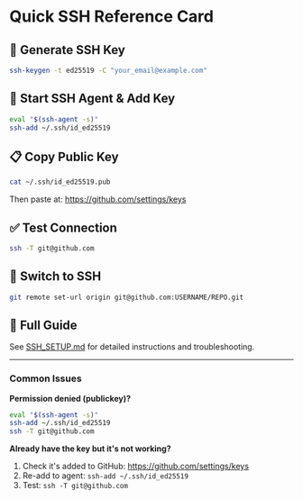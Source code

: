 # Quick SSH Reference Card

## 🔑 Generate SSH Key
```bash
ssh-keygen -t ed25519 -C "your_email@example.com"
```

## 🚀 Start SSH Agent & Add Key
```bash
eval "$(ssh-agent -s)"
ssh-add ~/.ssh/id_ed25519
```

## 📋 Copy Public Key
```bash
cat ~/.ssh/id_ed25519.pub
```
Then paste at: https://github.com/settings/keys

## ✅ Test Connection
```bash
ssh -T git@github.com
```

## 🔄 Switch to SSH
```bash
git remote set-url origin git@github.com:USERNAME/REPO.git
```

## 📖 Full Guide
See [SSH_SETUP.md](./SSH_SETUP.md) for detailed instructions and troubleshooting.

---

### Common Issues

**Permission denied (publickey)?**
```bash
eval "$(ssh-agent -s)"
ssh-add ~/.ssh/id_ed25519
ssh -T git@github.com
```

**Already have the key but it's not working?**
1. Check it's added to GitHub: https://github.com/settings/keys
2. Re-add to agent: `ssh-add ~/.ssh/id_ed25519`
3. Test: `ssh -T git@github.com`

